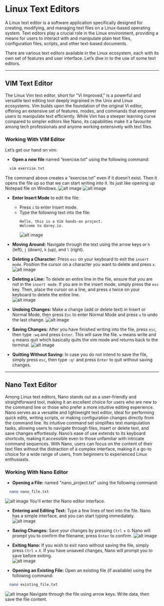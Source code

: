 # Linux Text Editors

A Linux text editor is a software application specifically designed for creating, modifying, and managing text files on a Linux-based operating system. Text editors play a crucial role in the Linux environment, providing a means for users to interact with and manipulate plain text files, configuration files, scripts, and other text-based documents.

There are various text editors available in the Linux ecosystem, each with its own set of features and user interface. Let’s dive in to the use of some text editors.

---

## VIM Text Editor

The Linux Vim text editor, short for "Vi Improved," is a powerful and versatile text editing tool deeply ingrained in the Unix and Linux ecosystems. Vim builds upon the foundation of the original Vi editor, offering an extensive set of features, modes, and commands that empower users to manipulate text efficiently. While Vim has a steeper learning curve compared to simpler editors like Nano, its capabilities make it a favourite among tech professionals and anyone working extensively with text files.

### Working With VIM Editor

Let’s get our hand on vim:

- **Open a new file** named “exercise.txt” using the following command:  
``` bash 
  vim exercise.txt
```  
  The command above creates a “exercise.txt” even if it doesn’t exist. Then it opens the file up so that we can start writing into it. Its just like opening up Notepad file on Windows.
  ![alt image](images/1vim.png)
  ![alt image](images/2vim.png)

- **Enter Insert Mode** to edit the file:  
  - Press `i` to enter Insert mode.  
  - Type the following text into the file:  
    ```  
    Hello, this is a Vim hands-on project.  
    Welcome to darey.io.  
    ```  
    ![alt image](images/3vim.png)

- **Moving Around:** Navigate through the text using the arrow keys or `h` (left), `j` (down), `k` (up), and `l` (right).  

- **Deleting a Character:** Press `esc` on your keyboard to exit the `insert mode`. Position the cursor on a character you want to delete and press `x`.
![alt image](images/4deleted_character.png)  

- **Deleting a Line:** To delete an entire line in the file, ensure that you are not in the `insert mode`. If you are in the insert mode, simply press the `esc` key. Then, place the cursor on a line, and press `d` twice on your keyboard to delete the entire line.  
![alt image](images/5Deleted_line.png) 

- **Undoing Changes:** Make a change (add or delete text) in Insert or Normal Mode, then press `Esc` to enter Normal Mode and press `u` to undo the last change. 
![alt image](images/6undo_changes.png)  

- **Saving Changes:** After you have finished writing into the file, press `esc`, then type `:wq` and press `Enter`. This will save the file. `w` means write and `q` means quit which basically quits the vim mode and returns back to the terminal. 
![alt image](images/7save_changes.png) 

- **Quitting Without Saving:** In case you do not intend to save the file, simply press `esc`, then type `:q!` and press `Enter` to quit without saving changes.  

---

## Nano Text Editor

Among Linux text editors, Nano stands out as a user-friendly and straightforward tool, making it an excellent choice for users who are new to the command line or those who prefer a more intuitive editing experience. Nano serves as a versatile and lightweight text editor, ideal for performing quick edits, writing scripts, or making configuration changes directly from the command line. Its intuitive command set simplifies text manipulation tasks, allowing users to navigate through files, insert or delete text, and save changes effortlessly. Nano’s ease of use extends to its keyboard shortcuts, making it accessible even to those unfamiliar with intricate command sequences. With Nano, users can focus on the content of their text files without the distraction of a complex interface, making it a go-to choice for a wide range of users, from beginners to experienced Linux enthusiasts.

### Working With Nano Editor

- **Opening a File:** named "nano_project.txt" using the following command:  
``` bash  
  nano nano_file.txt 
```
![alt image](images/8nano.png) 
  You'll enter the Nano editor interface.  

- **Entering and Editing Text:** Type a few lines of text into the file. Nano has a simple interface, and you can start typing immediately.
![alt image](images/9nano_text.png)  

- **Saving Changes:** Save your changes by pressing `Ctrl` + `O`. Nano will prompt you to confirm the filename; press `Enter` to confirm.
![alt image](images/10nano_saved.png)   

- **Exiting Nano:** If you wish to exit nano without saving the file, simply press `Ctrl` + `X`. If you have unsaved changes, Nano will prompt you to save before exiting.  
![alt image](images/11nano_exiting.png)

- **Opening an Existing File:** Open an existing file (if available) using the following command:
``` bash  
  nano existing_file.txt
``` 
![alt image](images/10nano_saved.png) 
  Navigate through the file using arrow keys. Write data, then save the file content.  